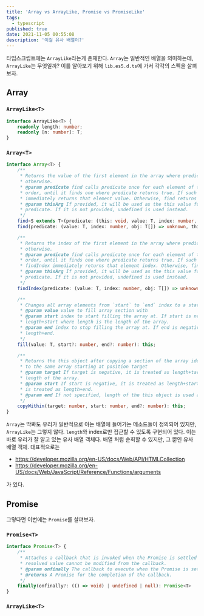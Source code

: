 ```yaml
---
title: 'Array vs ArrayLike, Promise vs PromiseLike'
tags:
  - typescript
published: true
date: 2021-11-05 00:55:08
description: '이걸 유사 배열이?'
---
```


타입스크립트에는 `ArrayLike`라는게 존재한다. `Array`는 일반적인 배열을 의미하는데, `ArrayLike`는 무엇일까? 이를 알아보기 위해 `lib.es5.d.ts`에 가서 각각의 스펙을 살펴보자.

## Array

### `ArrayLike<T>` 

```typescript
interface ArrayLike<T> {
    readonly length: number;
    readonly [n: number]: T;
}
```

### `Array<T>`

```typescript
interface Array<T> {
    /**
     * Returns the value of the first element in the array where predicate is true, and undefined
     * otherwise.
     * @param predicate find calls predicate once for each element of the array, in ascending
     * order, until it finds one where predicate returns true. If such an element is found, find
     * immediately returns that element value. Otherwise, find returns undefined.
     * @param thisArg If provided, it will be used as the this value for each invocation of
     * predicate. If it is not provided, undefined is used instead.
     */
    find<S extends T>(predicate: (this: void, value: T, index: number, obj: T[]) => value is S, thisArg?: any): S | undefined;
    find(predicate: (value: T, index: number, obj: T[]) => unknown, thisArg?: any): T | undefined;

    /**
     * Returns the index of the first element in the array where predicate is true, and -1
     * otherwise.
     * @param predicate find calls predicate once for each element of the array, in ascending
     * order, until it finds one where predicate returns true. If such an element is found,
     * findIndex immediately returns that element index. Otherwise, findIndex returns -1.
     * @param thisArg If provided, it will be used as the this value for each invocation of
     * predicate. If it is not provided, undefined is used instead.
     */
    findIndex(predicate: (value: T, index: number, obj: T[]) => unknown, thisArg?: any): number;

    /**
     * Changes all array elements from `start` to `end` index to a static `value` and returns the modified array
     * @param value value to fill array section with
     * @param start index to start filling the array at. If start is negative, it is treated as
     * length+start where length is the length of the array.
     * @param end index to stop filling the array at. If end is negative, it is treated as
     * length+end.
     */
    fill(value: T, start?: number, end?: number): this;

    /**
     * Returns the this object after copying a section of the array identified by start and end
     * to the same array starting at position target
     * @param target If target is negative, it is treated as length+target where length is the
     * length of the array.
     * @param start If start is negative, it is treated as length+start. If end is negative, it
     * is treated as length+end.
     * @param end If not specified, length of the this object is used as its default value.
     */
    copyWithin(target: number, start: number, end?: number): this;
}
```

`Array`는 딱봐도 우리가 일반적으로 아는 배열에 들어가는 메소드들이 정의되어 있지만, `ArrayLike`는 그렇지 않다. `length`와 index로만 접근할 수 있도록 구현되어 있다. 이는 바로 우리가 잘 알고 있는 유사 배열 객체다. 배열 처럼 순회할 수 있지만, 그 뿐인 유사 배열 객체. 대표적으로는 

- https://developer.mozilla.org/en-US/docs/Web/API/HTMLCollection
- https://developer.mozilla.org/en-US/docs/Web/JavaScript/Reference/Functions/arguments

가 있다.

## Promise

그렇다면 이번에는 `Promise`를 살펴보자.

### `Promise<T>`

```typescript
interface Promise<T> {
    /**
     * Attaches a callback that is invoked when the Promise is settled (fulfilled or rejected). The
     * resolved value cannot be modified from the callback.
     * @param onfinally The callback to execute when the Promise is settled (fulfilled or rejected).
     * @returns A Promise for the completion of the callback.
     */
    finally(onfinally?: (() => void) | undefined | null): Promise<T>
}
```

### `ArrayLike<T>` 

